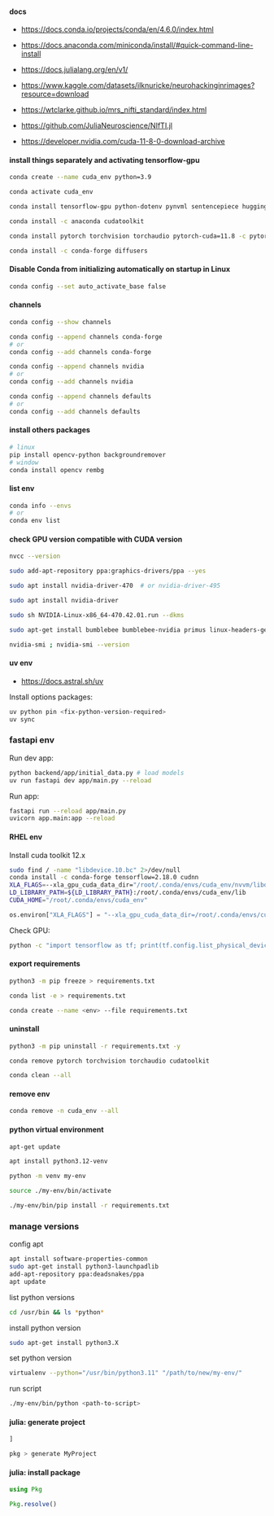#### docs

- https://docs.conda.io/projects/conda/en/4.6.0/index.html

- https://docs.anaconda.com/miniconda/install/#quick-command-line-install

- https://docs.julialang.org/en/v1/

- https://www.kaggle.com/datasets/ilknuricke/neurohackinginrimages?resource=download

- https://wtclarke.github.io/mrs_nifti_standard/index.html

- https://github.com/JuliaNeuroscience/NIfTI.jl

- https://developer.nvidia.com/cuda-11-8-0-download-archive

#### install things separately and activating tensorflow-gpu

```bash
conda create --name cuda_env python=3.9
```

```bash
conda activate cuda_env
```

```bash
conda install tensorflow-gpu python-dotenv pynvml sentencepiece huggingface_hub transformers accelerate beautifulsoup4 matplotlib keras numpy==1.23.4
```

```bash
conda install -c anaconda cudatoolkit
```

```bash
conda install pytorch torchvision torchaudio pytorch-cuda=11.8 -c pytorch -c nvidia
```

```bash
conda install -c conda-forge diffusers
```

#### Disable Conda from initializing automatically on startup in Linux

```bash
conda config --set auto_activate_base false
```

#### channels

```bash
conda config --show channels
```

```bash
conda config --append channels conda-forge
# or
conda config --add channels conda-forge
```

```bash
conda config --append channels nvidia
# or
conda config --add channels nvidia
```

```bash
conda config --append channels defaults
# or
conda config --add channels defaults
```

#### install others packages

```bash
# linux
pip install opencv-python backgroundremover
# window
conda install opencv rembg
```

#### list env

```bash
conda info --envs
# or
conda env list
```

#### check GPU version compatible with CUDA version

```bash
nvcc --version
```

```bash
sudo add-apt-repository ppa:graphics-drivers/ppa --yes
```

```bash
sudo apt install nvidia-driver-470  # or nvidia-driver-495
```

```bash
sudo apt install nvidia-driver
```

```bash
sudo sh NVIDIA-Linux-x86_64-470.42.01.run --dkms
```

```bash
sudo apt-get install bumblebee bumblebee-nvidia primus linux-headers-generic
```

```bash
nvidia-smi ; nvidia-smi --version
```

#### uv env

- https://docs.astral.sh/uv

Install options packages:

```bash
uv python pin <fix-python-version-required>
uv sync
```

### fastapi env

Run dev app:

```bash
python backend/app/initial_data.py # load models
uv run fastapi dev app/main.py --reload
```

Run app:

```bash
fastapi run --reload app/main.py
uvicorn app.main:app --reload
```

#### RHEL env

Install cuda toolkit 12.x

```bash
sudo find / -name "libdevice.10.bc" 2>/dev/null
conda install -c conda-forge tensorflow=2.18.0 cudnn
XLA_FLAGS=--xla_gpu_cuda_data_dir="/root/.conda/envs/cuda_env/nvvm/libdevice"
LD_LIBRARY_PATH=${LD_LIBRARY_PATH}:/root/.conda/envs/cuda_env/lib
CUDA_HOME="/root/.conda/envs/cuda_env"
```

```python
os.environ["XLA_FLAGS"] = "--xla_gpu_cuda_data_dir=/root/.conda/envs/cuda_env"
```

Check GPU:

```bash
python -c "import tensorflow as tf; print(tf.config.list_physical_devices('GPU'))"
```

#### export requirements

```bash
python3 -m pip freeze > requirements.txt
```

```bash
conda list -e > requirements.txt
```

```bash
conda create --name <env> --file requirements.txt
```

#### uninstall

```bash
python3 -m pip uninstall -r requirements.txt -y
```

```bash
conda remove pytorch torchvision torchaudio cudatoolkit
```

```bash
conda clean --all
```

#### remove env

```bash
conda remove -n cuda_env --all
```

#### python virtual environment

```bash
apt-get update
```

```bash
apt install python3.12-venv
```

```bash
python -m venv my-env
```

```bash
source ./my-env/bin/activate
```

```bash
./my-env/bin/pip install -r requirements.txt
```

### manage versions

config apt

```bash
apt install software-properties-common
sudo apt-get install python3-launchpadlib
add-apt-repository ppa:deadsnakes/ppa
apt update
```

list python versions

```bash
cd /usr/bin && ls *python*
```

install python version

```bash
sudo apt-get install python3.X
```

set python version

```bash
virtualenv --python="/usr/bin/python3.11" "/path/to/new/my-env/"
```

run script

```bash
./my-env/bin/python <path-to-script>
```

#### julia: generate project

```julia
]

pkg > generate MyProject
```

#### julia: install package

```julia
using Pkg

Pkg.resolve()

```

